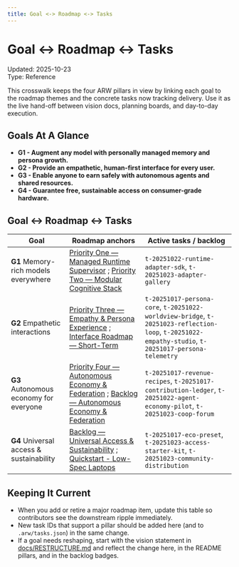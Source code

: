 ```yaml
---
title: Goal <-> Roadmap <-> Tasks
---
```


# Goal <-> Roadmap <-> Tasks

Updated: 2025-10-23  
Type: Reference

This crosswalk keeps the four ARW pillars in view by linking each goal to the roadmap themes and the concrete tasks now tracking delivery. Use it as the live hand-off between vision docs, planning boards, and day-to-day execution.

## Goals At A Glance

- **G1 - Augment any model with personally managed memory and persona growth.**
- **G2 - Provide an empathetic, human-first interface for every user.**
- **G3 - Enable anyone to earn safely with autonomous agents and shared resources.**
- **G4 - Guarantee free, sustainable access on consumer-grade hardware.**

## Goal <-> Roadmap <-> Tasks

| Goal | Roadmap anchors | Active tasks / backlog |
| --- | --- | --- |
| **G1** Memory-rich models everywhere | [Priority One — Managed Runtime Supervisor](ROADMAP.md#priority-one--managed-runtime-supervisor) ; [Priority Two — Modular Cognitive Stack](ROADMAP.md#priority-two--modular-cognitive-stack--memory-orchestration) | `t-20251022-runtime-adapter-sdk`, `t-20251023-adapter-gallery` |
| **G2** Empathetic interactions | [Priority Three — Empathy & Persona Experience](ROADMAP.md#priority-three--empathy--persona-experience) ; [Interface Roadmap — Short-Term](INTERFACE_ROADMAP.md#short-term-0-3-months) | `t-20251017-persona-core`, `t-20251022-worldview-bridge`, `t-20251023-reflection-loop`, `t-20251022-empathy-studio`, `t-20251017-persona-telemetry` |
| **G3** Autonomous economy for everyone | [Priority Four — Autonomous Economy & Federation](ROADMAP.md#priority-four--autonomous-economy--federation) ; [Backlog — Autonomous Economy & Federation](BACKLOG.md#autonomous-economy--federation) | `t-20251017-revenue-recipes`, `t-20251017-contribution-ledger`, `t-20251022-agent-economy-pilot`, `t-20251023-coop-forum` |
| **G4** Universal access & sustainability | [Backlog — Universal Access & Sustainability](BACKLOG.md#universal-access--sustainability) ; [Quickstart - Low-Spec Laptops](guide/quickstart.md#low-spec-laptops) | `t-20251017-eco-preset`, `t-20251023-access-starter-kit`, `t-20251023-community-distribution` |

## Keeping It Current

- When you add or retire a major roadmap item, update this table so contributors see the downstream ripple immediately.
- New task IDs that support a pillar should be added here (and to `.arw/tasks.json`) in the same change.
- If a goal needs reshaping, start with the vision statement in [docs/RESTRUCTURE.md](RESTRUCTURE.md) and reflect the change here, in the README pillars, and in the backlog badges.






